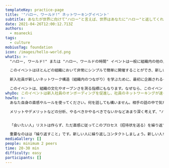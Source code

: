 ```yaml
---
templateKey: practice-page
title: '"ハロー、ワールド!" ネットワーキングイベント'
subtitle: あなたが世界に向けて"ハロー"と言えば、世界はあなたに"ハロー"と返してくれる
date: 2021-04-26T12:00:12.713Z
authors:
  - msanecki
tags:
  - culture
mobiusTag: foundation
icon: /images/hello-world.png
whatIs: >-
  "ハロー, ワールド!" または "ハロー、ワールドの時間" イベントは一般に組織内の他の人と出会うのに役立つピア・ツー・ピアのイベントです。

  このイベントはほとんどの組織において非常にシンプルで簡単に開催することができ、新しい仲間との基本的なネットワーキング活動をかんたんにします。

  新入社員が新しいネットワーク構造（組織内のつながり）を学ぶために、最初に企画されるイベントでもあります。

  このイベントは、組織の文化やオープンさを測る指標にもなります。なぜなら、このイベントは組織にまだ慣れていない人向けのイベントであり、もし「ハロー、ワールド！」イベントの実施が難しいのであれば、それは組織がオープンでなく、つながりが希薄なことを示すかもしれないからです。
whyDo: このイベントは新入社員のオンボーディングを促進し、社員のネットワーキングが速く行われ、より良い仕事体験につながるでしょう。
howTo: >-
  あなた自身の直感やルールを使ってください。何を話しても構いません。相手の話の中で気がついたあなたにとって重要なことや興味のあることでもよいでしょう。

  メリットやデメリットなどの分析、やるべきかやるべきでないかなどあまり深く考えず、"ハロー、ワールド"ミーティングの招待状を送って、あなたがその人に会って雑談したいとか、ある具体的なトピックを話したいなどと説明しましょう。


  「会いたい人」リストは作らず、ただ直感に従ってこのプロセス（招待状を送る）を繰り返すことで、ネットワークを大きくするのです。

  重要なのはは「繰り返すこと」です。新しい人に繰り返しコンタクトしましょう。新しい人を含むネットワークの拡大を止めてはいけません。
mediaGallery: []
people: minimum 2 peers
time: 20-30 min
difficulty: easy
participants: []
---
```

